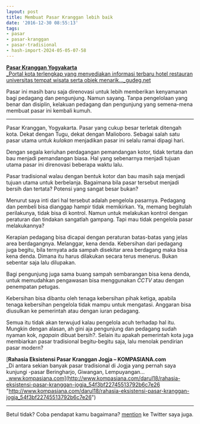 ```yaml
---
layout: post
title: Membuat Pasar Kranggan lebih baik
date: '2016-12-30 08:55:13'
tags:
- pasar
- pasar-kranggan
- pasar-tradisional
- hash-import-2024-05-05-07-58
---
```


[**Pasar Kranggan Yogyakarta**  
_Portal kota terlengkap yang menyediakan informasi terbaru hotel restauran universitas tempat wisata serta objek menarik…_gudeg.net](https://gudeg.net/direktori/1362/pasar-kranggan-yogyakarta.html "https://gudeg.net/direktori/1362/pasar-kranggan-yogyakarta.html")

Pasar ini masih baru saja direnovasi untuk lebih memberikan kenyamanan bagi pedagang dan pengunjung. Namun sayang. Tanpa pengelolaan yang benar dan disiplin, kelakuan pedagang dan pengunjung yang semena-mena membuat pasar ini kembali kumuh.

* * *

Pasar Kranggan, Yogyakarta. Pasar yang cukup besar terletak ditengah kota. Dekat dengan Tugu, dekat dengan Malioboro. Sebagai salah satu pasar utama untuk _kulakan_ menjadikan pasar ini selalu ramai dipagi hari.

Dengan segala keriuhan perdagangan pemandangan kotor, tidak tertata dan bau menjadi pemandangan biasa. Hal yang sebenarnya menjadi tujuan utama pasar ini direnovasi beberapa waktu lalu.

Pasar tradisional walau dengan bentuk kotor dan bau masih saja menjadi tujuan utama untuk berbelanja. Bagaimana bila pasar tersebut menjadi bersih dan tertata? Potensi yang sangat besar bukan?

Menurut saya inti dari hal tersebut adalah pengelola pasarnya. Pedagang dan pembeli bisa dianggap hampir tidak memikirkan. Ya, memang begitulah perilakunya, tidak bisa di kontrol. Namun untuk melakukan kontrol dengan peraturan dan tindakan sangatlah gampang. Tapi mau tidak pengelola pasar melakukannya?

Kerapian pedagang bisa dicapai dengan peraturan batas-batas yang jelas area berdagangnya. Melanggar, kena denda. Kebersihan dari pedagang juga begitu, bila ternyata ada sampah disekitar area berdagang maka bisa kena denda. Dimana itu harus dilakukan secara terus menerus. Bukan sebentar saja lalu dilupakan.

Bagi pengunjung juga sama buang sampah sembarangan bisa kena denda, untuk memudahkan pengawasan bisa menggunakan _CCTV_ atau dengan penempatan petugas.

Kebersihan bisa dibantu oleh tenaga kebersihan pihak ketiga, apabila tenaga kebersihan pengelola tidak mampu untuk mengatasi. Anggaran bisa diusulkan ke pemerintah atau dengan iuran pedagang.

Semua itu tidak akan terwujud kalau pengelola acuh terhadap hal itu. Mungkin dengan alasan, ah gini aja pengunjung dan pedagang sudah nyaman kok, _ngapain_ dibuat bersih?. Selain itu apakah pemerintah kota juga membiarkan pasar tradisional begitu-begitu saja, lalu menolak pendirian pasar modern?

[**Rahasia Eksistensi Pasar Kranggan Jogja – KOMPASIANA.com**  
_Di antara sekian banyak pasar tradisional di Jogja yang pernah saya kunjungi -pasar Beringharjo, Giwangan, Lempuyangan…_www.kompasiana.com](http://www.kompasiana.com/darul18/rahasia-eksistensi-pasar-kranggan-jogja_54f3bf22745513792b6c7e26 "http://www.kompasiana.com/darul18/rahasia-eksistensi-pasar-kranggan-jogja_54f3bf22745513792b6c7e26")

* * *

Betul tidak? Coba pendapat kamu bagaimana? [mention](http://twitter.com/devilpenakut) ke Twitter saya juga.
